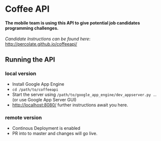 Coffee API
==========

#### The mobile team is using this API to give potential job candidates programming challenges.

_Candidate Instructions can be found here_: http://percolate.github.io/coffeeapi/

Running the API
---------------
### local version
 * Install Google App Engine
 * `cd /path/to/coffeeapi`
 * Start the server using `/path/to/google_app_engine/dev_appserver.py .`. (or use Google App Server GUI)
 * <http://localhost:8080/> further instructions await you here.
 
### remote version
 * Continous Deployment is enabled
 * PR into to master and changes will go live.
